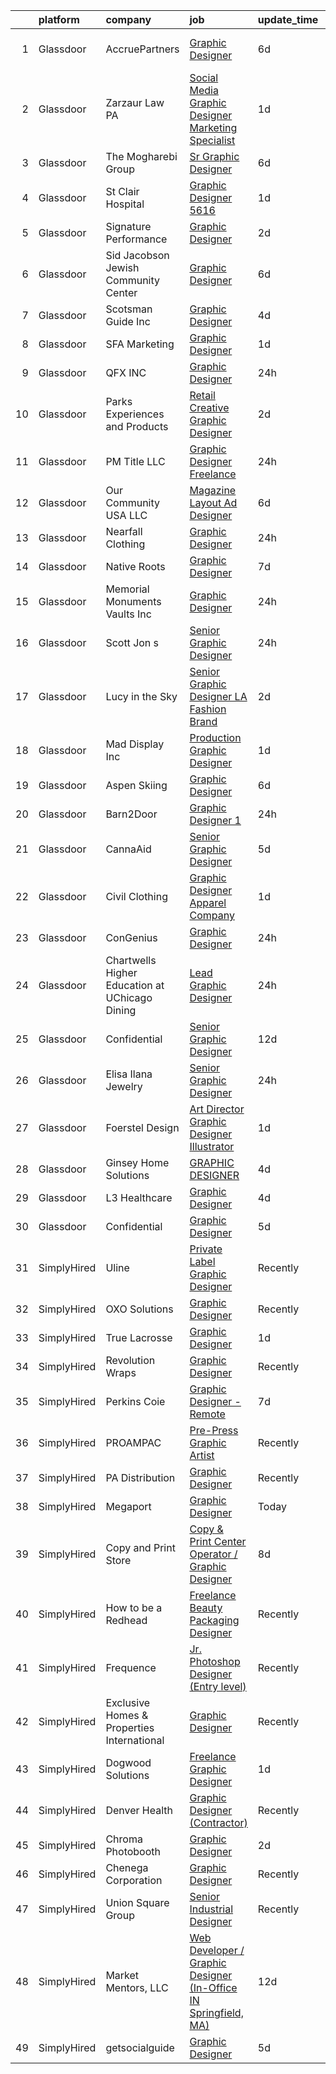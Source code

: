 

|    | platform    | company                                        | job                                                                                                                                                                                                                                                                                                                                                                                                                                                                                                                                                                                                                                                                                                                                                                                                                                                                                                                                                                                                                                                                                                    | update_time   | location             |
|---:|:------------|:-----------------------------------------------|:-------------------------------------------------------------------------------------------------------------------------------------------------------------------------------------------------------------------------------------------------------------------------------------------------------------------------------------------------------------------------------------------------------------------------------------------------------------------------------------------------------------------------------------------------------------------------------------------------------------------------------------------------------------------------------------------------------------------------------------------------------------------------------------------------------------------------------------------------------------------------------------------------------------------------------------------------------------------------------------------------------------------------------------------------------------------------------------------------------|:--------------|:---------------------|
|  1 | Glassdoor   | AccruePartners                                 | [Graphic Designer](https://www.glassdoor.com/partner/jobListing.htm?pos=129&ao=1110586&s=58&guid=00000182f2ca279face1eed0bbfc864c&src=GD_JOB_AD&t=SR&vt=w&cs=1_a82c71eb&cb=1661930711323&jobListingId=1008091648049&cpc=47CFDC01B3F81FAC&jrtk=3-0-1gbpck9u5gajv801-1gbpck9upjihh800-1b759a51dab745d1--6NYlbfkN0Cmq1pj5Dwku4j-j-jMxiR3p8DjIx5wPgrGZP7N5_dynGcPrp9S6jFTdQmrnz4JPZUYKRp41xuW1JN_i3niDfOPXFwpjUuxozI3iPeZo-DMHAWWx8A5ZAzOMlWjeO9crYuVmJBXDafwTztdsHcaye1RuATOvGeSX4PZGJCfImPDKafn-17UvH6sPoNno3wQlK1MASGhNwMwXDbvNZ2UUT9oUi8o7r-HBGjkLTazlErKfw6hbL2RVRVs0w9fgmjEHsphtZulhboA-qHR1wgVEOJNKXQ0-6dUKF5FBon2zVVchRtpLVBvSND26VEa5wEri7hTsXl-sc08oiafJ_u10uBo-BeE117AzEb2jNZ6t2nZZrRGmqrn3Y1fdycVrr3PL3zkLFOb850JopC8LujDXKVSTN6Xc41WRBRJmFAuty_SVjzIV64WOGGMBjAbOeblQkG6iAcVbApxJ9IAZ32XDKtZh-fJno_1Ebp8hs-cPAKtz91Y-Ep07f1s)                                                                                                                                                                                                                                                                 | 6d            | San Francisco, CA    |
|  2 | Glassdoor   | Zarzaur Law  PA                                | [Social Media   Graphic Designer   Marketing Specialist](https://www.glassdoor.com/partner/jobListing.htm?pos=118&ao=1110586&s=58&guid=00000182f2ca279face1eed0bbfc864c&src=GD_JOB_AD&t=SR&vt=w&ea=1&cs=1_7912c5ea&cb=1661930711322&jobListingId=1008101510327&cpc=D69957E0862862E0&jrtk=3-0-1gbpck9u5gajv801-1gbpck9upjihh800-088640465c2c9c67--6NYlbfkN0AZiaPZyccuKjlre0e0RaBFeO48J0QExrO5hcuLctOVaMCP73eJtwCGDjLoGWKoZ_WgYSGdayQYQ85eV0ZufOfyGaBQicfCTbKvFDLKexM-gt7KbUlRmiHmZmMs8KkPGN917QyNVD08jE3kcHYyBmJ8vjuHTo4Baob7zAK6u-t1AxYSMMiQ0_MULI90xAdhZuxDkPq65SfXf4SC96jyPahoS5OBXXRbmX5Y_k7lFqOsZWRLmzZetRbzzD_1gDIXPB6Ke7Xyi6V8TUk-TTOJKK9KyJo0vW7936FqalSgcUfQQ4zu1TIIV-u_QNdxDusrr5uG8RqLEaVqwga-KsJ5O9uSSSPRYDyP5KidAB5DonUoX-DGzSQQiL4d822pRNxq8mH0PtezqZMzE4bhMfx2JyUFxbeB1p8lzi77Y2F2_BqjkeKi5ORaupUjlNFoMCrhzJ5T20IkWfOGSJ7jfs0Vw_gcZq5DtQB7OwbfMN3N9KxwOLaLhoA1iaOdUlMe2BfdG0I%3D)                                                                                                                                                                                                        | 1d            | Pensacola, FL        |
|  3 | Glassdoor   | The Mogharebi Group                            | [Sr  Graphic Designer](https://www.glassdoor.com/partner/jobListing.htm?pos=117&ao=1110586&s=58&guid=00000182f2ca279face1eed0bbfc864c&src=GD_JOB_AD&t=SR&vt=w&ea=1&cs=1_7b098eb3&cb=1661930711322&jobListingId=1008092149087&cpc=FDA93C03AE7AED37&jrtk=3-0-1gbpck9u5gajv801-1gbpck9upjihh800-d8b0986554671f15--6NYlbfkN0CdcVd3SDA1nO7RkKTAACmPV4xEt72Vls8LI2dqcgyOeNfcWbYDeCLRymnNow6wFu_UDi5KvXtxx4Bz9H6-7ee-kgo4nHcSRGICRPCVAdTzkha2xcbZ-aiKiBLAOYW39SdI7XLlSKAfN4G685nlhuTTXev0R3MJzWfBEZAWfnwV8LFHta9WKq19ExfHnloSiwTafSlsqCTCcF_yCSvTugSWMoFjJ1T67OVNc0p65pv8ZCu8rIAC_TTO0ddv5bTVTLVNEEa2kJ8nEfUv9kuxZmOiw3Ck1Yyp42lYdQhcQpza3z10TGQaq7iPIrypkyjGpMT-K1XcyXhZP_fdVS6rLtEyh1wqq9y8bo8Rl2BuKXBQYki435xnX9t72yvtueRF7rN6jQ0uDIviXBZHURPDyM5hVSuBK-kGV4bETIVAsAYitPOsK7ear0wPza8at_OXt3X5lCgJ8qsm9mXD6ykI4ZLvtRioYN9SbP9LtycjwI2sE0vVn5rOqVH3e1uKzD8cYUs%3D)                                                                                                                                                                                                                                          | 6d            | Costa Mesa, CA       |
|  4 | Glassdoor   | St  Clair Hospital                             | [Graphic Designer  5616](https://www.glassdoor.com/partner/jobListing.htm?pos=103&ao=1110586&s=58&guid=00000182f2ca279face1eed0bbfc864c&src=GD_JOB_AD&t=SR&vt=w&cs=1_df35a2a6&cb=1661930711319&jobListingId=1008101456626&cpc=F1F9710DED3F09F8&jrtk=3-0-1gbpck9u5gajv801-1gbpck9upjihh800-73950649bf72892f--6NYlbfkN0DZd8SY5uVsr0ht1Q_9z3qOr83Ud_uV0Elk6JdtckD5ozPFVdmyUjtNIWSXGJbn-ZoyTjPWEShLQKKGR9VR9BDnJ009y2fpynNBOvi7XAKIYbikP89BojKfVq5Nt98EREuMUUlymAGrmFNGyVtCDH1vDCnz9V95dP6-DeMaPiXfz7ASaDIkc7atR2Oi_zswGmt73HXOmvvwUSH79NBDrKi4CkJnbbxaZq3AcIhr6hpN1Vbu2LhXUIEkLoLHZrLcIT96lkb6XawGua7ykMWM_YgtizxIjo4et9K9wMh_k-_jRGSFYtGCWgZ42oHUMkIeWrpPqGI_yHKnfMHfIuSqR5LhMnJYgwQt4GfoEHTMvb6POWO0RsnV1FfIk9lzvVFsHE6rZ01hodT6Ig3mAQCu9XM0jeJxjygVEp891OVdcMHcEKwW4k0CMLHkvEcWyTtJfLzmumIHsKMznEc_KQoFX-7MM6DHf-moKBjkaS0uvRvQ_Sntpa-EVjgYGCYY-SKJKCk-zm6zL0Ybew%3D%3D)                                                                                                                                                                                                                               | 1d            | Pittsburgh, PA       |
|  5 | Glassdoor   | Signature Performance                          | [Graphic Designer](https://www.glassdoor.com/partner/jobListing.htm?pos=114&ao=1110586&s=58&guid=00000182f2ca279face1eed0bbfc864c&src=GD_JOB_AD&t=SR&vt=w&ea=1&cs=1_e87cfad1&cb=1661930711322&jobListingId=1008098911378&cpc=DF7064BA3070673B&jrtk=3-0-1gbpck9u5gajv801-1gbpck9upjihh800-10d0e117ecd60bbf--6NYlbfkN0DdI5e4NrRhJzkh5_rNc4iJsqmw_rK-1extVvYQlMkdwP8GKSESSFaJArJ3b6Ca2a-rFNLhDT4j9tao7ImFLN_ACB-uLcX9bgATx9yqiYjmHd0Xtu_mcFoVGt034p6CzaU-N5gC5NDQUTic-54YM4bvfmo31o8-yrJHxbsN2wkZZ9fW6vFuyOWVhcsIXgW0FqMAupgwbQeA9hId1UT8UVjYJ84VQA98A9ZGrCUlWOyM3_5zPJQScRQGODnwOiBzJmyG1LmgEur8WKhiCW3D8DeLebxBjXSrkWxfMavfaFioiCpUz34Omw-rVibGsB0LYSOQH78oAj3pZs-tcP73X870NeeSHhHXNPJfN1sI02pcgkgMIkAVjFVmTfDiCCK31HFsd2v2wggbPVFh-bBWMWtmumeuSrYjbx_cxHJxe_shfcYKpmiNL3NzTwFB6mIGOzwoyKrvo0qbfD0OEDr3OTLGqRyUWd4RZMedWqa8lzm7jYkepnvUhrjJUQ7Mvm6uv6o%3D)                                                                                                                                                                                                                                              | 2d            | Omaha, NE            |
|  6 | Glassdoor   | Sid Jacobson Jewish Community Center           | [Graphic Designer](https://www.glassdoor.com/partner/jobListing.htm?pos=128&ao=1110586&s=58&guid=00000182f2ca279face1eed0bbfc864c&src=GD_JOB_AD&t=SR&vt=w&ea=1&cs=1_bd2da813&cb=1661930711323&jobListingId=1008091273904&cpc=654405A9B1E0A9F5&jrtk=3-0-1gbpck9u5gajv801-1gbpck9upjihh800-2f5298d8925f82f9--6NYlbfkN0C6EFb90zln-hChyPLbNSf7Ax7MBlTjAuGj9fYNCmVhskL7zbZtRaEtyDO49l33wA5pEdmqgfF_jFN8n3VKmfEwCJ4ojJb6xq49vqMR7ENGYhjWoINbveNXfyWEEf2BrHKb8UCsM_09jaDGDOWfzWvF5PwNlzd6dCd5JKzmeQL-ejgw2Lt8Xux1zX2XSqSVkY_EJ1EIN-AD3c-Tzn-QEaFiSQUSGZmSm6dbveTDDwKZgUt3b8yFd6EAojB469d4LWR5n02XBvEHTlcThdPrBH14Z-jQXrLeYFr7zJY3-djzwDfid-GK9E0vi-n5i2EArRTjXY6ZXFTyUOmTtw2oCehDuI5XwnXPGfMjZpt8S9ZDHPxG01pvftY5fXMPqRi4eYf8cGspFRU96GVGSeY-LSdVC0gPOfF6Y9JaZREXn-pb1xKuzm1-1b-Dwvpwcwp_jYibo2lqx9wI1iro3AaAqBXCAdX5j0v33nO89Pr8QlFBysR8-2gug_S2)                                                                                                                                                                                                                                                            | 6d            | East Hills, NY       |
|  7 | Glassdoor   | Scotsman Guide Inc                             | [Graphic Designer](https://www.glassdoor.com/partner/jobListing.htm?pos=123&ao=1110586&s=58&guid=00000182f2ca279face1eed0bbfc864c&src=GD_JOB_AD&t=SR&vt=w&ea=1&cs=1_fc187a4b&cb=1661930711322&jobListingId=1008097527336&cpc=65CC663E25211861&jrtk=3-0-1gbpck9u5gajv801-1gbpck9upjihh800-6aa205e0ef331a9a--6NYlbfkN0DbYZcs_UJOeC4ChOpzr4q94_YFUSwL-W0cUimrDC9oMbJ4cvG5OkOdTqRVIxksHDrGmXdguoIoaI6GKIPxggH_UlEJInekOloNBoSbLGyXgfGmUx73GQ81-obNHXeJm5eFQCaAhHtfziL-bjlfvYu0Zndtf-23CC4V2OunCtIWSNjdsa4SXzie-2LUnOX-Pv-X7bkQ4Dzy30EzKx0HcWUbAxKIHc5dXu1ezg28A0yXz-Z-zfTB-kj5dOGmfSapgWuJ7N1rudzzL6vY1MRplC59Y_8PKuf__bZ9Ni7tvqCbrFjUZV9sfxoKrDB-BYJsB4f9dfYrsVhsYssVBawepDPlGsmNQCR5AITlqc7eJz5QcCh8_jV6kA9oIIP2itc0XwH3hfN2UvHcjIt5AmXqNXFKzlqwJxBHH7TrXi-JdB2XIvDUKeBfKuVhRNV3U1UZxcZslpNpW485OUD0tvMEOhXgbKUsBEtaLdx0FZHeJ117g_JvSdw-No4D)                                                                                                                                                                                                                                                            | 4d            | Bothell, WA          |
|  8 | Glassdoor   | SFA Marketing                                  | [Graphic Designer](https://www.glassdoor.com/partner/jobListing.htm?pos=102&ao=1110586&s=58&guid=00000182f2ca279face1eed0bbfc864c&src=GD_JOB_AD&t=SR&vt=w&ea=1&cs=1_755c8651&cb=1661930711319&jobListingId=1008101358881&cpc=878687325D2A5CC7&jrtk=3-0-1gbpck9u5gajv801-1gbpck9upjihh800-b18e7ba81e8d21b8--6NYlbfkN0DWCGzF2OdBL4AMhDsbuHxMWCqdoJBZ_RhMLpURL17sX0QvIGD16ozMvvA3Xv5Myg38dbsfwOhRYlvB25ZD6zNsVH_h55c1UiihSuLsa54cdV1-2mZ58iqCNyhQNJW-YlyAtiqL2QCohTuZswlrFeq52xlRfhsYEQ7o_VrsDSyMuaNQClRUr2mWoilxxS47co_KbhN0M2--rMosOIFdhGA9Z_6lCfLHnWcNWLdeCBsUPauYGFLctbatZrkmYd_i35iqF08MOPfbCC9aTD4TqiZLaZ6U6DEBSD5YjK7VrBuq4kLgskJA7H_nBwB1YLVR95HfvsyMel47jBE3IWLNffhFzw_se4cyA4rBgMqV1jOLthORPXNnzjMPvOQFLnd7wQCkSYVXWVeCmC8-3RSXqTAcygic4VvAXv_DMq67lcmeMRNfOinBYyJY_lY_5X4gn6-Fw9tVcV23Q4Sq-m_Pw9zBOxrwIT2xzumFGxl0wSKd0bnjKqnm80Nmahf-WZsYwAg%3D)                                                                                                                                                                                                                                              | 1d            | Trumbull, CT         |
|  9 | Glassdoor   | QFX INC                                        | [Graphic Designer](https://www.glassdoor.com/partner/jobListing.htm?pos=125&ao=1110586&s=58&guid=00000182f2ca279face1eed0bbfc864c&src=GD_JOB_AD&t=SR&vt=w&ea=1&cs=1_211d8795&cb=1661930711322&jobListingId=1008104573163&cpc=8795CF9063CD573D&jrtk=3-0-1gbpck9u5gajv801-1gbpck9upjihh800-c818fb32e2b43e6b--6NYlbfkN0CdZ3kViKlCgUQB4Hb7jipMiQG2hXNZUmxnFJ0GrBuplAl_g_kOt8ov_-JHizdaHMF1olURimKRA7or0QhGEN2hCPzDNtgYbuwiZFurm2lb3EK9P_E6kJ67qY0pirFyUmhlJCiYUUba7r8DGi7R95z8LIEHpkkfGyfSWzJprHZDZuhbTrZxsBz2JS8qPme5WAAszD8_oU7-qU_P_oBr_eL0nk-pSWF5EfpUVz1bmcm_fGFdXOL3uvqE9tuW2whbLSr7H1yBgM4SWt-L_HbtuiOWP5nc2GVESz3qZ76Xu5D3NIrpJMgjgKXx1QafVpb-OA3M1JkVoqkmkyXWhy54minPXSKSYjy0SrHFWr8j-uwyTWIFM6tiyGp8ILzSvXA3zudS3lG67ULxcc4Ghl3ij9qj48Mal1EnYa7dAoxG1YEdjyPBCaMQsdrVTYAwPo04psWeBn0bz-osatOeEX4713HHaYBnTK53JVVtLckA0IvgSA%3D%3D)                                                                                                                                                                                                                                                                | 24h           | Vernon, CA           |
| 10 | Glassdoor   | Parks  Experiences and Products                | [Retail Creative Graphic Designer](https://www.glassdoor.com/partner/jobListing.htm?pos=113&ao=1110586&s=58&guid=00000182f2ca279face1eed0bbfc864c&src=GD_JOB_AD&t=SR&vt=w&cs=1_a374ed36&cb=1661930711321&jobListingId=1008099703393&cpc=AF02A54CD0F60729&jrtk=3-0-1gbpck9u5gajv801-1gbpck9upjihh800-c6e2b1da5b98d6b2--6NYlbfkN0DAFTyt7pbDCC2JPO79CSdi1dIb81yjczP5qsKcZIxgiRd1qisRd4re16D_VG3-wzXJ0nliv0gQNbp8Dgm3n5ntkA8cg-Bp8ddSb31qMrlr8q27bfy3HO2Z6s1mUo0lJZgnwCjJINmOonJzgPdyhMkHKZChOHomeNspitR428cyGXhEee2dzdA_RjCxoSgahpyMMXgVW-gcCwI-o-c2q6QN2aFQdQEupDvrJkfIvmB24YIrQA68xdV2JiAZir5-w0gcSDbtn6eKhAL5Feprl2wko-81Dx7lI7iXofURLfK7xEcsXdhCxgcFTbEc3MEhx0CNtlOmxfrqIZH55ZmnQ3qmM5CW-88KjSiiF7aOh7pXQsybEAWlkgAm0hCNwo1kLGvIAQBGdgH1__r3fYQrbCZseP1l-w16-pVFbdSVrA6pc6gTeVKhIKSfEr26TingeqY%3D)                                                                                                                                                                                                                                                                                                   | 2d            | Kissimmee, FL        |
| 11 | Glassdoor   | PM Title  LLC                                  | [Graphic Designer  Freelance ](https://www.glassdoor.com/partner/jobListing.htm?pos=106&ao=1110586&s=58&guid=00000182f2ca279face1eed0bbfc864c&src=GD_JOB_AD&t=SR&vt=w&ea=1&cs=1_e5fbe4e6&cb=1661930711320&jobListingId=1008103485225&cpc=8D52E76475A7E842&jrtk=3-0-1gbpck9u5gajv801-1gbpck9upjihh800-3311b26fe3f0d7a3--6NYlbfkN0A2wzWsA3fjDrX3ITlQygwJZ_dByDSYeJevx42v0_Zr-6WmSZ8ZjVUBndoi3KbvRLRPmJQsJc6iCLWAdRnJaOM37g4wMRD33Vj9I_bhL0wllL6kvWfmrZvbCCkATEc8zfNCITIOuah9dTcp1YFP_EYJFbGarpbOjZOOUhvZ8SXNNtOJsrgu8Cpvk9Nb-rjswwT8r6Fc-WVol6oj3NEfqr5atuP_y_RLjxB7LpVewTBkU3Fq0GYLW0Mtp-9C9bRnemVrubsxl6gyCIYXgBcPyAGbWZ1JKSh6173Cuzppal3-csnASPt29cOBDufSL2sJ4Y_e8ESDLFXpUAr_e2PQECiTuoUduG1KdyJTv7Ladw2BjCMbL0LCcRX3weUZlVxES1GJRB9Wi1JvEZ00Vx4IR1dgNaiE2bfviCHqfF6_oLPckqFjQeU25RE-FknvusDgeBl6jQcEyPGLQABIOhznGGTq1b1pd22FYG0_eLg76XM4ob0X8ycFR6dA5sPbZufxw3Q%3D)                                                                                                                                                                                                                                  | 24h           | Columbus, OH         |
| 12 | Glassdoor   | Our Community USA LLC                          | [Magazine Layout   Ad Designer](https://www.glassdoor.com/partner/jobListing.htm?pos=109&ao=1110586&s=58&guid=00000182f2ca279face1eed0bbfc864c&src=GD_JOB_AD&t=SR&vt=w&ea=1&cs=1_62fa4f2a&cb=1661930711321&jobListingId=1008091781583&cpc=DF7064BA3070673B&jrtk=3-0-1gbpck9u5gajv801-1gbpck9upjihh800-27327520304bc195--6NYlbfkN0AiPlG2Vn_9ND2AKFsDhSeSASDtQ_RWc9s_3N_gt0t7WCI4g8XSaHjkZNSssvXgFYb4LA_HhgyuMbTMjJ6isCP1sEV0OYZTekOFFGKTaYwzPrIFx1xDvrFX-Nyf84OLEim7c2uiXxTJ17qwjGr-eTF6qniORudO7hcPeD_hQxHDqGtPO_P2-EK8EDaUCjjfSjI3OS9qOytXma1knxZYcXivM2afl3c5VD8j3ZDbp7CEzda7F85ZW9KFj_M6Wfao740QIyn13KYXoupeX_b1ifged72GaUO0L-5M6VozQL-qPdNdA1Q9z5_qyKWlWqGv82-zrhhePxqH9LUAkO_7m_GFANwToFxjp_XVS7DZhK9P-OgNe6IWuYdjeWKlN-lLcuwAWtKHn9SN4RiPPPzeH9aVgA32LTH93i395h2-ck5RhoVkbMoJAzOlcN2PmyDiQ7N0XgZici7R9zfv1a4cEhZInejqeaLdaTjqc8WWbaMyf6SDgwLMcRT31VDB7M4LB-0mLOOMjKKr8Q%3D%3D)                                                                                                                                                                                                                   | 6d            | West Palm Beach, FL  |
| 13 | Glassdoor   | Nearfall Clothing                              | [Graphic Designer](https://www.glassdoor.com/partner/jobListing.htm?pos=107&ao=1110586&s=58&guid=00000182f2ca279face1eed0bbfc864c&src=GD_JOB_AD&t=SR&vt=w&ea=1&cs=1_d74969be&cb=1661930711320&jobListingId=1008103926933&cpc=555ADD10F5BC937C&jrtk=3-0-1gbpck9u5gajv801-1gbpck9upjihh800-05994e299a437ce7--6NYlbfkN0Dx3r3E47sSe5bB3PIy1uzBZvlB7xy2NhfhZMlxQTsxrNa0Ra0TjSXsdcBDfeIdUXPnd_zejKp-XEcB6Ph61EZkzRO1yvkiSKaXduDsl6PCXmoLsaiTWIBodZ73rCYwdx8R0y6aXMftl0r9aY7kg38oWZL8iZbOBmCJ2mg02FO2aYXiIe-IijmzWJ6dlZOp2SaNFvLQJ6xg2toXqRy4YguMBdAV4GYqru-CPL_8zXVBFvcr8CHXVzuaq2kptJ_Vu39P8ldNMxDtnMR8L65hCE4HoNjC3DsjahrjFaH0-8YcO1G5tNAW61KBv6oaoJEh5EsIKoNDGG5ss7JjIOQp6Jpin54aD_fje8ndLN8-nnRxz8BUUqfs5VzEiNMmB4i0QRNcBFLulzxmOxq5iPftoZ8VNCs4UNo1SwR4oikUuVJH3zRhWbTgSTPt_Vi2Yqo-yLB01CTKOnKwAvF_0XvF2_970RaYyRfEgNEVMkD3qGlZJw1Y-otQ3iXnCX-m8Fve5o_DIeMJZVgqKg%3D%3D)                                                                                                                                                                                                                                | 24h           | Amarillo, TX         |
| 14 | Glassdoor   | Native Roots                                   | [Graphic Designer](https://www.glassdoor.com/partner/jobListing.htm?pos=121&ao=1110586&s=58&guid=00000182f2ca279face1eed0bbfc864c&src=GD_JOB_AD&t=SR&vt=w&ea=1&cs=1_a48a289b&cb=1661930711322&jobListingId=1008089902094&cpc=9DC6E4D8324653EE&jrtk=3-0-1gbpck9u5gajv801-1gbpck9upjihh800-0daa080e18e11a04--6NYlbfkN0AY8Qbf-qhfNwtfbeiVD1VXUEU14ENGcM3LrSchhGRVJxZqSFvKNeMEvnW2HyyQ8OisWU7zLCSV6NtAhQzIeOMNYUS1S48gMb0MeDjnD0LE5glfeII2BqZBtKIcAHptjhgkYw_k0WqGj_f0T3THuIwFESQ5VKeCIdPQyR1Uv6Gres4I4HXDPsuxkH1sECOrDB7ilLpa7getC2CWp54ZX4FjSgaXsIWY35YtcXD6-MXqb3Hl_z7Pm0VKgeIRuabPSFTWlCl4wF7ezoADaABolRxGtFYm89US-xMjs_gjk3hhBQcCJhyx-Kh0Cie3iIMzGL8_vx12ixYK74P3Q7zveOW4XYelLhoMK3R8D1fbcmQjkI-TgdCZHNgQbLlGqW2SRIE395-JaW35mnTMFtVeke8wegkspaf8KGqhW3fRwyrqbPi0VxZnOtHXn85wW0HgcP_GVyLNY4dODeExCxVmqfoewM6wdIsNA2_nN4GYzDcEUq6u2ZCCEwPvEKkkpI9uvgoeGVigJ7Vifp52seAHDOBKqI1p0Zrqd88YeiUFo51jLoQDM_hQeeP1kk7uTjh-9Y-4JzbazD6OKTmIoirFaxH_)                                                                                                                                                            | 7d            | Denver, CO           |
| 15 | Glassdoor   | Memorial Monuments   Vaults Inc                | [Graphic Designer](https://www.glassdoor.com/partner/jobListing.htm?pos=110&ao=1110586&s=58&guid=00000182f2ca279face1eed0bbfc864c&src=GD_JOB_AD&t=SR&vt=w&ea=1&cs=1_bc39cbda&cb=1661930711321&jobListingId=1008103838728&cpc=870769263AED881C&jrtk=3-0-1gbpck9u5gajv801-1gbpck9upjihh800-7f3ae71e3df86c03--6NYlbfkN0B5RKNb_omtEKluRavBHG_SjzmatKIOP0XbWt6kaRup_6af54pCWwET64Zt-XrGxK0zv2Xo8usTCJN8_xhoQ5Ydo0thtPE3L312KZUEGNm0iolS8OaxrFh99KeD_Ijub5wEeIjoLdYijCagcy0tJepG9AXJOsNxB0IRCTARXSAo6zG6r5HWp3QFpMYLZfE9_5nuQ4xyswtS3MueBIeM6-5Rj0BixCrgZw6JaO4ky-SOseqtUvMqhSA8dogVlccuHwQYxuhYByYP__CEdj55_sJHxa8toQE8ov6_F5u_76VvLcjhBospNemxuCgIwnG8-j_mgb-J-z8nXesw8DZMSiAITvPYYXzIFAdUY8WkVLZgqiXZYCgaPnPy_o-rqORvcfE5pAhSd0eg7EKRI66EgxJ6OH_XoB-5K_wl5yEXxYm1JqQGtyN5DLyOs5npj_JliyQ240j8ycMHoY6hY4Q1vSlXspiqmqE3G1XT8o6c0JGsAC__FRnK8Dpr29y1WuPalLGG_jeNUN0TfQ%3D%3D)                                                                                                                                                                                                                                | 24h           | Nampa, ID            |
| 16 | Glassdoor   | Scott   Jon s                                  | [Senior Graphic Designer](https://www.glassdoor.com/partner/jobListing.htm?pos=130&ao=1110586&s=58&guid=00000182f2ca279face1eed0bbfc864c&src=GD_JOB_AD&t=SR&vt=w&ea=1&cs=1_392d3f47&cb=1661930711323&jobListingId=1008104100152&cpc=AF8BC9077DDDE68D&jrtk=3-0-1gbpck9u5gajv801-1gbpck9upjihh800-b8acb9bf38b847c9--6NYlbfkN0CpmHJvadefB8c7DpmjN_oS_4P6iDK-WmqWRmGxbtA5pWd2S6L2mzPrfV_AVrfNSF96Y86Lgo4Sbd4oBgCGEF3RS_kYyThQXww2Abk7-gwsVEApHrTjxwOtnK8cfA0Tt3Do3717bLAQHjejCBYxLtD_UPy2ZfrecCgM9EtI0leHDatPCYOg9rRlaOwBM-p-IRDY0h6q75asfmwDWnOTaFiZJjsiLlQEWhn5nOUm1dB7seG4Dkj41tL6oQaALKggmpVol8z4YqInte8TvP2fpFcUZB08EHir7S7Opy6O__4hDLo6zvRoO1elGDxFB7ze967F33LOEkkEn8ibtThkTaRwUKna-bIbTNRhXSkX6NKCe1szFqM9o5xHt6d3qS1Li0VxFSwJ9Lbw9ObYNKO6ZJc4Q2R7lZTSgoc6AuGO_Mcj2XftG_JrzEFFnvc0SYqR86Cd01znR_xkscF8x9sx7MWeaQGNyNiIZ4NXG0CRF9COhGz1X-PJO60Yie0QdH6ClHdyKacS56VIqQ%3D%3D)                                                                                                                                                                                                                         | 24h           | Auburn, ME           |
| 17 | Glassdoor   | Lucy in the Sky                                | [Senior Graphic Designer  LA Fashion Brand](https://www.glassdoor.com/partner/jobListing.htm?pos=112&ao=1110586&s=58&guid=00000182f2ca279face1eed0bbfc864c&src=GD_JOB_AD&t=SR&vt=w&ea=1&cs=1_1a9aa788&cb=1661930711321&jobListingId=1008098927057&cpc=AF770993EC679D41&jrtk=3-0-1gbpck9u5gajv801-1gbpck9upjihh800-51bf6635c99031af--6NYlbfkN0BHIfC1zsKGIu0R3teaIu8liT7fbRNLaQeDQfcPJweUKx8CW9AkHemEW2NsRR6YeK9jquE9AnBvHqz9Xrdtq1N4dGlbIkc3d4dtcfIkjqX4y6NqOvwaP_Rr8gEa_m5q6iN02ozOxn-7hkjHX0brGB2NkoNhbFt1ZJi5zUwkZjlrdhBXaUJKOclnLs28PWX8qDmPKjU-Cj4NMPokhfFlsuHPakiin6TlKURaj5ufvikVKyYfx9CqGN1n0WoiQLhR6jb-LfFoiVMOIIjrum4tnJ-0D-Nycsx_lXqo1ajvrYPYfn3mkC2ZFndqwmN_4DSP6CFcZgO-mU__46XJ6_BPituUhiKCi6InWH92z9S2_vPvdbJf78GtF-RN-WJ1pTIcVJN9-KNjdgT-SQkMtZRATQyKQotal9krX_22wVPX3aJVkJLU-9QNVes9hTcnFkopMtH8p8gc0Di2xlY2Me3elzVTuz-EkYuWvs_zsDbUGu708Bc01rsM6v8O66u4-22i8Xw%3D)                                                                                                                                                                                                                     | 2d            | Los Angeles, CA      |
| 18 | Glassdoor   | Mad Display  Inc                               | [Production Graphic Designer](https://www.glassdoor.com/partner/jobListing.htm?pos=127&ao=1110586&s=58&guid=00000182f2ca279face1eed0bbfc864c&src=GD_JOB_AD&t=SR&vt=w&ea=1&cs=1_7b68e14d&cb=1661930711323&jobListingId=1008101692151&cpc=1160948BCBA38B5B&jrtk=3-0-1gbpck9u5gajv801-1gbpck9upjihh800-9873d9f329c7bfe9--6NYlbfkN0Af7IH--f52cTUDwFMUanxXcd3NiV5wYJyzlyk1G5yREQl55-HAat8C2MA8V2H_EahstskioE4xCI18KOhYgWy8E_J9RP8QwvrwiQNhbpbqkE2-QYAxh6le_Ap1orr8UZnIsKTxZG9IM30EQEimBaChqqAe_AmUTgWanJ-Xh0iECHGo5usOQe5cIVoBva5t_yx-qSe3uLCkxeUos3Z_-9D4HJh8V_JlovV9E8RHnqFBGcaQkLd2DLOOhBpxfuUK0FyV5i7PG1Ds3ZlHySq0lbZPQXZokI4tdQx7EAzPx8W71kzyRVPqTky4CR89J6R4Kmje-8pvyMpCdG29Vk1VYN936XJewAa9P4Xd42To6I8Y20GxVXPMVCuR-_LT8-_SBC5xGYZJkjc7IQwifzY3ioKvlRBjr9TIGYf9rMdRgG4qbF2tc02cNKMp1VCGmIBsjUpXSMaNoasS76PIS__GjwYVOL9yREByoJbZO4E1h7HhHvL0jC8y7UDxL1am5wwOxl0%3D)                                                                                                                                                                                                                                   | 1d            | Plainview, NY        |
| 19 | Glassdoor   | Aspen Skiing                                   | [Graphic Designer](https://www.glassdoor.com/partner/jobListing.htm?pos=126&ao=1110586&s=58&guid=00000182f2ca279face1eed0bbfc864c&src=GD_JOB_AD&t=SR&vt=w&cs=1_b32e2862&cb=1661930711322&jobListingId=1008091221498&cpc=0FE1F5EA2BC84A01&jrtk=3-0-1gbpck9u5gajv801-1gbpck9upjihh800-7d7f1869c3abb0f2--6NYlbfkN0BNrXvE3VwrbzB3knDGyyALivkN4z4D1TRDTROvB_J35WWf6BLJBw0FUXAFFSJch-hrFGNwBjbeubyTngbEadq9NV2FgL3mxZFgO78PQdHY-b6cuaFTeNvo5nvgEpvWod6zlKrgnhxcDaLwkYejpyFVmRD-qIwK5TBS9qcaABHp0ccsN9xWpGqL0mywQZaSvN0Ub4XK156ThpyRsryEu7p4hbKjSummAcrYDaxHb4cTdOH6wuNMuZpSodnOSl7OSahCN6tEbBfmwneZSYpUd1UO-5e1rjuRVpn7YqsOznvq2kg3sQn8N-CBkEORY6GeRGjt90AJ-reGzWlbtTMt6-WSKQXwvKe-C39Jt6DJPeyKs1LYSDKNIkhn9dWfWMqwE_Z4C5DaxzA8M0SXXNb4tVOuEOgcBoIOuWi936Hr_WHaTgqKUXzp2DEAx-ld8AswxEymOYf54GnGy7sMKNkaAp_MeDy_p4KPGFzMzrEHrxvyAOJD8h33vj6VmBONQK0Qj0BIPDYuj83uCByHTjP4CXOOWEIZkaFZ91X-ACRluoJ9r6TZzdZzk1__dUmh5hs6gxv14L9o7XEZay6bib1z6e9N2Vbwp1jsGsLRudbVrpUuzvHNNMFuvlL6REVpXo9a0AXWF8-w4U-vDX34TgHK_0iZDYkYI-l_5tXGSiPoe-Kc66xqittc1O9oEeqEJlbD7jfMevwchI_sGgYdtwm6NKB1GdoPP1MEE1h1Tkf8OGCS6ieOKLUhy3wU) | 6d            | Aspen, CO            |
| 20 | Glassdoor   | Barn2Door                                      | [Graphic Designer  1 ](https://www.glassdoor.com/partner/jobListing.htm?pos=119&ao=1110586&s=58&guid=00000182f2ca279face1eed0bbfc864c&src=GD_JOB_AD&t=SR&vt=w&ea=1&cs=1_ef419599&cb=1661930711322&jobListingId=1008104461594&cpc=CBEBA1A9D941894A&jrtk=3-0-1gbpck9u5gajv801-1gbpck9upjihh800-382842db061a526c--6NYlbfkN0DvM7OzZ3mUDOnwhghEK2AgldXOv4WKSTKRfGgcKZKrtq9rIjrEDzLCECG-XZ524HJgomVfVnrmSUpSaUDwhS98puAFALaZtep-HS7qCp97bMWvb-F1pjH_mN3aFH68e7qEJliHXEiOQ9h3Q_xWRpHSTFlOctJhAX2aN9eDzJ1NH0Tl0AS8b420d_faT5Kki5KSUsXvt0uzz15O3QSpk_0qBD45M_Z29Au0BuXDbvrxAqnhfzibmyyNDei1MehDCog0xRz0TNpzH9hBaTIhwGl8G-CsMVwMwrElzB21wGyK6UrCbrnH7yzJSTNKxd9ds1Kny6X-XlQ9lFr82kM0b1QD3-objKSh_jBuDq-ddZ24LRYCT7V3iv9dk68sISegE9O3fDnJ5K9zr63ud17BwfwwRMHUlmZRqo7E3YI88TL4fSheKh_SEy11FPw7WAmN2e_jteJW6IoEx8IiSvmwi-2N968ZPUN3XDOIq68-H6P3nJlAMgpTBGo9A5SGpOH14IIA9wmD-7z-fw%3D%3D)                                                                                                                                                                                                                            | 24h           | Nashville, TN        |
| 21 | Glassdoor   | CannaAid                                       | [Senior Graphic Designer](https://www.glassdoor.com/partner/jobListing.htm?pos=101&ao=1110586&s=58&guid=00000182f2ca279face1eed0bbfc864c&src=GD_JOB_AD&t=SR&vt=w&ea=1&cs=1_536e808e&cb=1661930711319&jobListingId=1008094558864&cpc=1160948BCBA38B5B&jrtk=3-0-1gbpck9u5gajv801-1gbpck9upjihh800-00e8462b0623fb0b--6NYlbfkN0BlEUO7h9oLQH_lS_HgsXuHMUHZ4iv0K-N3-E5R7X4la9Ftcy4DiTK9hYn2R-rYhePcuVwvCeGkT3iuQdISiDLO3adTyKHysXA2ICMjJ-eF6x9LctnVDR_6FP4r3GcNybXU4TlDxQ3bm0CFEjac6CIP8MEwbOYvzqIo9fBP1pBT7qqvNnEqr3z0BiWyP01Udd-KXsfREqLOt5eAINvqmnyaMd4uwo5InuwWNjAqVdCn3818H7d2N7wufOkhIwUhg9Vl_0eugiwVuRo3rGUua0rBOINCnkLqZjeISXXJbFf8-vZmcRqWKSHo--mM77hBrxfd6ceL-9YM8wm5L4o1ItBxuGoGx5wOMpqsvZLBags6_B8OiUovRvHG0F3LQcHG23oSwoPgr0jSO5otwBOml48ppwV-z14Hd8tNDar2f6X9aMlsagCjGKnHAAZGcxkhyf_UcO8KfVpnMzZ0AwaEjSb6K5o1VYof-yHuyseCJ4FKMbr3sUngQonjf3ym2lRzJunAe_cWj47-aQ%3D%3D)                                                                                                                                                                                                                         | 5d            | Miami, FL            |
| 22 | Glassdoor   | Civil Clothing                                 | [Graphic Designer  Apparel Company ](https://www.glassdoor.com/partner/jobListing.htm?pos=111&ao=1110586&s=58&guid=00000182f2ca279face1eed0bbfc864c&src=GD_JOB_AD&t=SR&vt=w&ea=1&cs=1_2beac038&cb=1661930711321&jobListingId=1008101378689&cpc=87A0A889578C8297&jrtk=3-0-1gbpck9u5gajv801-1gbpck9upjihh800-cdf4cc3dcc51727e--6NYlbfkN0BM88VV6kSCGvJi6a1JZ-Tch_DPePIl0NlMlCzS4Y1un2ZFh8LkPyL2VkCBKrckzBAvpFYgrLSV2XWR1p-40YHb5UhMAhrhIT-zhpbll9Hl4Wz5ZyZwn8NHLinYSNagQ3nn2L7bnJjJqaV6qMzPC-_QUomH-pqwADWXZW4gM1KHyJipfny5jU2kSZpBsCnODAT88GOP946C2uE3ZYDAn4z4PlMHlt5M2qJMyMtST-G5e0Dkb0QkFWFtlrdjWQawmst_Vn0NSC6rJWttCBfzy6DAhJfakkRIDKDaIU1aujFAaLkJJptExwGHJGh2cjA6tsDYk_nMjDJMSRKTl1HxpzOKX4CgdCCVpV_hC0-MZsiWvkCe8LrThEce-QB0a3wgWhje5Ak3hdrGpcRDdQrYMKFsqzQIN0djlKN233m2LyrT-Nvw1Faf-yqw1NI4SiuQnZ2vjJBvpHzv0Xjr0nRq0sZPxqiCDNBMtIVtHQ0CSdt_vwjAvLEO2jM5uzTm_56Kz54%3D)                                                                                                                                                                                                                            | 1d            | Torrance, CA         |
| 23 | Glassdoor   | ConGenius                                      | [Graphic Designer](https://www.glassdoor.com/partner/jobListing.htm?pos=105&ao=1110586&s=58&guid=00000182f2ca279face1eed0bbfc864c&src=GD_JOB_AD&t=SR&vt=w&ea=1&cs=1_0531a772&cb=1661930711319&jobListingId=1008104089214&cpc=292036AD7E8A5303&jrtk=3-0-1gbpck9u5gajv801-1gbpck9upjihh800-7c0312018ceef5d0--6NYlbfkN0BBGG9LMNqL16EzDx9S3nKk4b6IwprgSJginr0DZD_oW_fGju1lNZoRCJ1vascFeommE9babIWQuDA3b4NuFNcyWptrI2gnxlwifub98kexXK8ubAe-1xPOOtQa1LpTXRV_4LW61E2MteVuy_L6QOjLrRnR9ayqo-Z7UmeXMpKtcQKOrP1m30usP_RJCDQl34oDsC3TFMjg1u4ooNcmm0K454uk0I73l9T5bxcVK8B7yX2QRdfoO0CTvZj56tSo1t2YJ4_3DXAPKL7K8vt5BuofARxT5HdFAC0OQK5hsFTr_OYMOchnlY8rUxvFaQaqCPtII1jCSggj85q43RxTa0VqdQ9nk_RARznnT7CTGmHptBSSxobKcIA0pfrbLKI_qestU-h1ADAEpRogTTfwVikox2HC7DdW7dDE11WDoKlfA5NDo5eTx0Bc5oZDXVKysuSkSmFdr8zjC55v2WaRtJqnVrwK31AGq4BaIWI7eNFhp_SyFCPLnswgprzzsoZa9_Q%3D)                                                                                                                                                                                                                                              | 24h           | Springfield, MO      |
| 24 | Glassdoor   | Chartwells Higher Education at UChicago Dining | [Lead Graphic Designer](https://www.glassdoor.com/partner/jobListing.htm?pos=115&ao=1110586&s=58&guid=00000182f2ca279face1eed0bbfc864c&src=GD_JOB_AD&t=SR&vt=w&ea=1&cs=1_fe8d274d&cb=1661930711322&jobListingId=1008103380383&cpc=C5F9C09AE97B3D2F&jrtk=3-0-1gbpck9u5gajv801-1gbpck9upjihh800-28b9bf8afa1c8568--6NYlbfkN0CtEMMOwT1MhURUq6DV5k9sNxLv5B3MtgdGE5RRXhDmOgosD8rfFOSHz7P1n03BaPOwmvBuJiu52v1yrs8TWE39DrWeh97z77IuN5pREOX_xOIlgrUD4q_Ry4woXV_W-StykGZtySGC0bPRBX9ScWPm1by8gb6kVC2UjW_78qazgvPfZuWpqS0EV45PHZ6Q-J1ONkb-nCdLFlzv7zTUC6H1qzRNU7MSHdQtfQ26jyDsSR2lZG1pp3hA4IFLDXdGO7tTLK17Sdk8w9X69YgQTNVLxEyTAd8DTlOnzuQM-Ex3qek_owM3FfDU_ldqbcrbiXrDJaW9bLbJkNJlx1HntSJsQPVVrfFkHGkW-9tov65zIJq5RW2C2WMqOdUqcP53VQVxkcCdX2ZT_mRPbjDn3nm2sBFF-MeMB0PjEQQ0KYzKDowDBHN_a6N21-s-JWjTGoj3CSWLt2Dj7To8JWlifL_MDty8wRJWs34DsRrqisE9dnVtY34qv2Sl1hT3x0QEWwM%3D)                                                                                                                                                                                                                                         | 24h           | Chicago, IL          |
| 25 | Glassdoor   | Confidential                                   | [Senior Graphic Designer](https://www.glassdoor.com/partner/jobListing.htm?pos=108&ao=1110586&s=58&guid=00000182f2ca279face1eed0bbfc864c&src=GD_JOB_AD&t=SR&vt=w&ea=1&cs=1_c635648b&cb=1661930711320&jobListingId=1008078824168&cpc=151E51E148764572&jrtk=3-0-1gbpck9u5gajv801-1gbpck9upjihh800-7dcb713289831439--6NYlbfkN0BPjRK3mRrWZlhV0JJdaBCFrinLk4h8zXlGGqTXcmvgXCusf8X7L2h2_jWcKNFQyE8N0Yx1kVfc1XCSQFvo7TbiHVKEq-XRd-_7xRT6hYyl7D8nJ2LzhYigStEE8F2Ls9tRqP-6FtvL3sSLC20Xa1vZD_MfXvlHmHhO2qJZYzla8rSguFpO2VCjEMPIskt_ET7Lu8h5_4qPO6nhZ647xTQu-MQEeCDEirybxhpcFDPdd_lf6DHE7Y7cFxWgfAO6G2nvhclFslFhFnrXhi_R1BU2F8bg0n8lr9xn8oXEfVP_Ti0atZnrQpRwlFMedIUOsr7y1U0YKwch0WCiMyq8AIIVIgpN8Ty8foJ8RK5r_G5yoD6Cm9PGdqEni45eSaxJXkAbZY5Tq51wFqb4w7GQ286wEVmZjMUH_V8zP92PjKWSPpk6iaGWcqkzacDyD5hPIpPNkxSr5CVPnnOQ6Iql-upJK5yhdCghu-oGr6f38oVKziDsCyYtdcn8IxLLofQnKdz7t7UpeEIELw%3D%3D)                                                                                                                                                                                                                         | 12d           | Sarasota, FL         |
| 26 | Glassdoor   | Elisa Ilana Jewelry                            | [Senior Graphic Designer](https://www.glassdoor.com/partner/jobListing.htm?pos=124&ao=1110586&s=58&guid=00000182f2ca279face1eed0bbfc864c&src=GD_JOB_AD&t=SR&vt=w&ea=1&cs=1_1305fe94&cb=1661930711322&jobListingId=1008104165789&cpc=26740BCDE5E48596&jrtk=3-0-1gbpck9u5gajv801-1gbpck9upjihh800-3d7b107c432b6d6d--6NYlbfkN0APToHrk7ILONyRglvlT3LJMO76dZGJsKlG8WQjsY8CqzJJDeCOMXQio5hmmG6fJkVkglv3lUZbB8ZGpKt9rbG7eePNQVGay2JaoCh1GJ8mEZttl3KJWDzGafIkfZDZJ6bVGWV8ZM1AUbqYSCRdnc9p40Vgx0ZXEeTYM0c1NJE34LuxxnhpVnzTAMkMbKKozYfAuPTbqBXrBeQYjNVB0NDgAI8oFlqx6agBq3LtB5wvpcwNKlniTJQqrSi9EH-Vk-Tz2LjvvRvzfJ_E-utanjAKS4emGcQDYLAjnSAJAwI_DxeOi2X-VMbLjCYrkdf5F4DwWsNwmn3DcAdmPUJgnwMIq-R7Yfahp5GRFWhwLJqVKqfIP2loz9hcnlYtsbQKJMrvt5bWbPRFnU_F_qb3ApWKe4bLjcPfcw_Hwl8T4Xkf7x7zFqplXeoQKAuT-Jp4drUhzO9STZH4nzEeEn30CHBDjadWL4Ci4-DI-nPmHeLb5UZwrtqbnrsghn-NLTc3i_A%3D)                                                                                                                                                                                                                                       | 24h           | Omaha, NE            |
| 27 | Glassdoor   | Foerstel Design                                | [Art Director  Graphic Designer  Illustrator](https://www.glassdoor.com/partner/jobListing.htm?pos=104&ao=1110586&s=58&guid=00000182f2ca279face1eed0bbfc864c&src=GD_JOB_AD&t=SR&vt=w&ea=1&cs=1_e5144d8f&cb=1661930711319&jobListingId=1008101636559&cpc=FA84DF7EA1EC2398&jrtk=3-0-1gbpck9u5gajv801-1gbpck9upjihh800-e06af4f833a0341a--6NYlbfkN0DT5-Szw3YawDSxV9quIo6U-4hdX6FZTICsYskzhzvX7KXzmhQwmQ7cQAIyrChrJYXj5Nz0J77CwmGZWWhj7QO08MorwsFX6WpY-cjRAqd5c5YshXe7t8yi_cAMTx-RLQrWgDv1LNRN_XNQif3bP_uxOt5oqG5pBrUgjeQADqRiTFpifcwWwp0LQb4Tnfbyb-CrnocYc7m84vAiOwdrjOCZkG92huP79KLY7Eehz8knbOUewDaI26nLAyMBHoofG44ZPVYysGDaSNtwwxeIUOTOeUN6HBOg1i_k_TEGDRTyFJlLOJAaq9k5LhIuW_mYGsKJijJy2_Ly2y0jb1kFrK5cCkrT6UD5OPELFBdkzXGXDGs7x17BZY9qAO36h2ne_UwUhNGmp0xh7uv3T6eulY27QxEOZwyuRYFzL9tvqOLvc4agIMFh_JYs2rMIc5KXCyJtq28EypvsFnlBg2oKlPBgYfiwj2prS8-HUcIbN9kTQus0RKmD0Y3X2RarZVhYxGo%3D)                                                                                                                                                                                                                   | 1d            | Remote               |
| 28 | Glassdoor   | Ginsey Home Solutions                          | [GRAPHIC DESIGNER](https://www.glassdoor.com/partner/jobListing.htm?pos=116&ao=1110586&s=58&guid=00000182f2ca279face1eed0bbfc864c&src=GD_JOB_AD&t=SR&vt=w&ea=1&cs=1_46980d33&cb=1661930711322&jobListingId=1008096946550&cpc=7AD1D84939BBEEF3&jrtk=3-0-1gbpck9u5gajv801-1gbpck9upjihh800-85c0fbeae8f2fb6a--6NYlbfkN0ABi_WzPDyBny-IquGlnrKvMQpIWDq9xkjXcxqisPcB9HwGJkVH-59E_W5YGebwuZszcvbqFFYJ4Cd0bGr8QSB_TGrCAWz-nx08BD9cJVQ6HJHeYkXJbL-XNgm01Gxg3at6J5Fi3YnpiAOi2oQ9YHttp8RnuZT6PJQDUXxtRKNMHzKDc1F7w5pN_kMI1hKrnJ3MorW7YlkPNKzAbfhuDkOxf7YzoHMzHUQzNi5fv08XlmSdmV1R1FUz8FsuOFiM6xjZHimpSzIefElzmxjPCwD1gm1i7q2TRnfDvmDcZEtVM2NSSqpcXx7sn6UDZHxyEdGNr_gTvNjg36mwjQz894bQa5JNI2rSvze8ok-YwB72hv_N8fX-zXGEVyZwwrun4vU5-eN5rbjlRoAzDh5MQFSmS44Kbe9G-xYSO2M2gTofPJJzpmNfcAtLYqbByPu2F6uBRg-7rPFl_9R_SnvIGkb1yZA5jANEXvWbezmSYRgmo83lfXDyf161)                                                                                                                                                                                                                                                            | 4d            | Swedesboro, NJ       |
| 29 | Glassdoor   | L3 Healthcare                                  | [Graphic Designer](https://www.glassdoor.com/partner/jobListing.htm?pos=122&ao=1110586&s=58&guid=00000182f2ca279face1eed0bbfc864c&src=GD_JOB_AD&t=SR&vt=w&ea=1&cs=1_52fc9ebd&cb=1661930711322&jobListingId=1008097417290&cpc=451933188B21919D&jrtk=3-0-1gbpck9u5gajv801-1gbpck9upjihh800-e39332026d80e6c4--6NYlbfkN0ATuzukLZvOA7Cxi5gGVTPK8s05ijijAIGQnHXs5Od0Xxlz_9ucv3NNLccnH4K6nM3FLwoqtQGQa5yrOAWrNB2pTKDiHzuruvRkWrdUTuNgDcHE0EaFN093eO2aFV8Whyqeh5i6LjlCupAVuCqTRWuCxBTgJPsDbmBcRJpEASU28EPELiNgDK4b-Ikp2gsUbE-MxttC8K2WF3ui3dDS8Qos0bQtwEeuJpaPcbrEVDE1jGiEu8io5szbqVDCwDNCjKsuvSaWagNzaGsX0kPlLSathR2tmv5xAl4Sh42za5MXdx_te_bddDZmhsmHwDCAp48MSBP5RihHkbdp3x2dk135WK9UTxH1m1NwIL4FyUb6nXIbvZX8rfaAawlJf_MFAbZuRZ6av5-Rmq2j5JkzzG5ZGJodSArwxiPBG3g9bnBV4NAJn_NV8g356bAxAly9ybWATCkxUzFSAQ9vCEkK7sKA5yeQMkceZ6X25M0vATNGl2bPgJpjYUOa)                                                                                                                                                                                                                                                            | 4d            | San Diego, CA        |
| 30 | Glassdoor   | Confidential                                   | [Graphic Designer](https://www.glassdoor.com/partner/jobListing.htm?pos=120&ao=1110586&s=58&guid=00000182f2ca279face1eed0bbfc864c&src=GD_JOB_AD&t=SR&vt=w&ea=1&cs=1_9f0b9d4b&cb=1661930711322&jobListingId=1008093452673&cpc=4F748F1840550ABC&jrtk=3-0-1gbpck9u5gajv801-1gbpck9upjihh800-ed660d75e63999e5--6NYlbfkN0AEB_MDKGEqCNPmAO2mDmN_0zdiq5VQTiM90isYrCByEWuaEWabZB26IGlRk4YMJk6z1QpNdJ-rllDiDcsUmvwgyntrFjFv703xfKJY4OrBBCEMDHVQCd5QLovkQVW0ixgdoegSbI0yFKQ8obj_j7zXupllf5xu-zLNmQW494E6eUolgdYG5xN6dOU4CXydYgX22L_uZ_DK0nfGktXLyA2J1O-eRS9Kn4puOliUEEsi12UOXr0e7vfnZgRNSDGzIuXQUE8iidjEAi_vDlkGf7dDmjBtvuMqHqD7Upd__ZtERGRxNXF1Iip1fuV4wk16uFllYfnZ24EhSceFKai0R1UhUjhlXFRRTkXpZfODE3AsHP3pc2xk9XaTiJhZIRIFQHWgZkLwp7-NA6_8CBuFGhJu027OupuLFjNX6V8a1bcuBFSV6eM2Mz3LG0kh1hqy7p1GqXeEPB7OMH-Y-rCB0jmd51ng0RoEvZmHKzuugHIlu-argikJ3n6d1US3vXA64yE%3D)                                                                                                                                                                                                                                              | 5d            | Whippany, NJ         |
| 31 | SimplyHired | Uline                                          | [Private Label Graphic Designer](https://www.simplyhired.com/job/gaU7wG-0MokVf1_JRYGiyTzy8gVqJplpjUfErgk8B2FmWrZf0ZLp5Q?q=graphic+designer)                                                                                                                                                                                                                                                                                                                                                                                                                                                                                                                                                                                                                                                                                                                                                                                                                                                                                                                                                            | Recently      | Pleasant Prairie, WI |
| 32 | SimplyHired | OXO Solutions                                  | [Graphic Designer](https://www.simplyhired.com/job/BXUyWLRJM5GqlXxmpwBw-g_A_qs7M6-f7IDZTvQqqHxFROKtKw3p1Q?q=graphic+designer)                                                                                                                                                                                                                                                                                                                                                                                                                                                                                                                                                                                                                                                                                                                                                                                                                                                                                                                                                                          | Recently      | Adobe, AZ            |
| 33 | SimplyHired | True Lacrosse                                  | [Graphic Designer](https://www.simplyhired.com/job/jMwK-seWlSWi7qvCfgX8bpnzte2XLnQcqXulbomywcUz8TXSuK7Y5Q?q=graphic+designer)                                                                                                                                                                                                                                                                                                                                                                                                                                                                                                                                                                                                                                                                                                                                                                                                                                                                                                                                                                          | 1d            | Remote               |
| 34 | SimplyHired | Revolution Wraps                               | [Graphic Designer](https://www.simplyhired.com/job/0IoJXSVhf8N3kXtF9qAukKjtNWYoeZEKC5fUUQyB1wMjySCxvLQYoA?q=graphic+designer)                                                                                                                                                                                                                                                                                                                                                                                                                                                                                                                                                                                                                                                                                                                                                                                                                                                                                                                                                                          | Recently      | Lincoln, NE          |
| 35 | SimplyHired | Perkins Coie                                   | [Graphic Designer - Remote](https://www.simplyhired.com/job/tVjIvSfeYQX0Q8_TcvhqQKAy48ZPX3pwTiSWYDf5AgqRLSyMyX9B1A?q=graphic+designer)                                                                                                                                                                                                                                                                                                                                                                                                                                                                                                                                                                                                                                                                                                                                                                                                                                                                                                                                                                 | 7d            | Seattle, WA          |
| 36 | SimplyHired | PROAMPAC                                       | [Pre-Press Graphic Artist](https://www.simplyhired.com/job/-zUsd94YLA0MU0MEjFcPed2OBePnd6zo2CmDCsGK5mT3umSWf4Mq1Q?q=graphic+designer)                                                                                                                                                                                                                                                                                                                                                                                                                                                                                                                                                                                                                                                                                                                                                                                                                                                                                                                                                                  | Recently      | Rocky Mount, VA      |
| 37 | SimplyHired | PA Distribution                                | [Graphic Designer](https://www.simplyhired.com/job/rGS06rcxCYKs-wGVkgRKhaec2DCxFegFb0wnS3qWlc9WRf0Pb4yrGg?q=graphic+designer)                                                                                                                                                                                                                                                                                                                                                                                                                                                                                                                                                                                                                                                                                                                                                                                                                                                                                                                                                                          | Recently      | Maumelle, AR         |
| 38 | SimplyHired | Megaport                                       | [Graphic Designer](https://www.simplyhired.com/job/khfn4DRwvcvRTRDS68gNCpJCfMBedG2t2XXe_N28h0AmXt7_AV2_0Q?q=graphic+designer)                                                                                                                                                                                                                                                                                                                                                                                                                                                                                                                                                                                                                                                                                                                                                                                                                                                                                                                                                                          | Today         | Remote               |
| 39 | SimplyHired | Copy and Print Store                           | [Copy & Print Center Operator / Graphic Designer](https://www.simplyhired.com/job/7lygX6axmY95GzYo7m7weDaZbRjPN6qzy4-yNt1hb_1j3AUqBqVt1Q?q=graphic+designer)                                                                                                                                                                                                                                                                                                                                                                                                                                                                                                                                                                                                                                                                                                                                                                                                                                                                                                                                           | 8d            | Mount Vernon, WA     |
| 40 | SimplyHired | How to be a Redhead                            | [Freelance Beauty Packaging Designer](https://www.simplyhired.com/job/czb6sfDqPeoCORWJQtct8fYlf5ZnBuVVB3XzDQY1_3-fXMEaOkP6Vg?q=graphic+designer)                                                                                                                                                                                                                                                                                                                                                                                                                                                                                                                                                                                                                                                                                                                                                                                                                                                                                                                                                       | Recently      | Remote               |
| 41 | SimplyHired | Frequence                                      | [Jr. Photoshop Designer (Entry level)](https://www.simplyhired.com/job/dk_2wWts5Sho9ibIYPoY7yDcDBCvZR4xtjSSYdJQghKdq9mlVvhh-w?q=graphic+designer)                                                                                                                                                                                                                                                                                                                                                                                                                                                                                                                                                                                                                                                                                                                                                                                                                                                                                                                                                      | Recently      | Remote               |
| 42 | SimplyHired | Exclusive Homes & Properties International     | [Graphic Designer](https://www.simplyhired.com/job/TDd1Z2TM8HYvZ3xIoDRSW-zquU0aN1LL-3UBH-kdHnkAk5034bWmqA?q=graphic+designer)                                                                                                                                                                                                                                                                                                                                                                                                                                                                                                                                                                                                                                                                                                                                                                                                                                                                                                                                                                          | Recently      | Remote +1 location   |
| 43 | SimplyHired | Dogwood Solutions                              | [Freelance Graphic Designer](https://www.simplyhired.com/job/oo9xltk2yuxong2V72IaRGc7MYFUzxnDiLfirgCX93MIfuIaL1nzhQ?q=graphic+designer)                                                                                                                                                                                                                                                                                                                                                                                                                                                                                                                                                                                                                                                                                                                                                                                                                                                                                                                                                                | 1d            | Remote               |
| 44 | SimplyHired | Denver Health                                  | [Graphic Designer (Contractor)](https://www.simplyhired.com/job/Ovp3o9nWqGD5G3ugLF6p_r3yk7PvADndz35PU9fWFZAicDLBHlzgag?q=graphic+designer)                                                                                                                                                                                                                                                                                                                                                                                                                                                                                                                                                                                                                                                                                                                                                                                                                                                                                                                                                             | Recently      | Remote               |
| 45 | SimplyHired | Chroma Photobooth                              | [Graphic Designer](https://www.simplyhired.com/job/1br2q7bO_A1mj5d3hOK8dZWFzrAzHjn1mhzSi-Guuk8Th11lq_ypQg?q=graphic+designer)                                                                                                                                                                                                                                                                                                                                                                                                                                                                                                                                                                                                                                                                                                                                                                                                                                                                                                                                                                          | 2d            | Remote               |
| 46 | SimplyHired | Chenega Corporation                            | [Graphic Designer](https://www.simplyhired.com/job/UfTvxOuduJUQXSAk9uCQoq9UMLQNhfjIU67SCzIlpYnTr7ZqmoALyA?q=graphic+designer)                                                                                                                                                                                                                                                                                                                                                                                                                                                                                                                                                                                                                                                                                                                                                                                                                                                                                                                                                                          | Recently      | Fort Eustis, VA      |
| 47 | SimplyHired | Union Square Group                             | [Senior Industrial Designer](https://www.simplyhired.com/job/OVBraNV6mr6O2u-tq5G_C92w2ynRpRw7jWPLbIgECWhjbEF8iU1kUQ?q=graphic+designer)                                                                                                                                                                                                                                                                                                                                                                                                                                                                                                                                                                                                                                                                                                                                                                                                                                                                                                                                                                | Recently      | California           |
| 48 | SimplyHired | Market Mentors, LLC                            | [Web Developer / Graphic Designer (In-Office IN Springfield, MA)](https://www.simplyhired.com/job/O2JM3P62yfgrJ7vbOJJ1DIO2ROdM60FcioKWWNCu4XXvn1FU8pnANw?q=graphic+designer)                                                                                                                                                                                                                                                                                                                                                                                                                                                                                                                                                                                                                                                                                                                                                                                                                                                                                                                           | 12d           | Hartford, CT         |
| 49 | SimplyHired | getsocialguide                                 | [Graphic Designer](https://www.simplyhired.com/job/UCBeOFNhroQGVVs0bV1yVYkEIrPbDoYVmjWlx9Svw_RDdcwvex8_zg?q=graphic+designer)                                                                                                                                                                                                                                                                                                                                                                                                                                                                                                                                                                                                                                                                                                                                                                                                                                                                                                                                                                          | 5d            | Remote               |